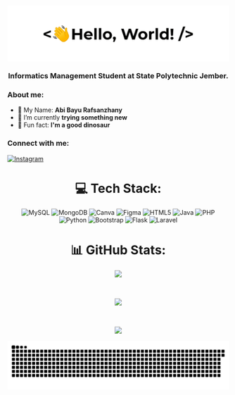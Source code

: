 <div align="center">
  <img
    src="https://raw.githubusercontent.com/verma-ashish-k/verma-ashish-k/a3263a1cc0ce7021b733e9e223a55ba2d004f569/hello-world.gif"
    align="center"
    width="800"
    alt="Hello World Animation"
  />
</div>

<h3 align="center">Informatics Management Student at State Polytechnic Jember.</h3>

<h3 align="left">About me:</h3>
<ul>
  <li>🫡 My Name: <strong>Abi Bayu Rafsanzhany</strong></li>
  <li>🦥 I’m currently <strong>trying something new</strong></li>
  <li>🦕 Fun fact: <strong>I'm a good dinosaur</strong></li>
</ul>

<h3 align="left">Connect with me:</h3>
<p align="left">
  <a href="https://instagram.com/abbayur_" target="_blank">
    <img
      src="https://raw.githubusercontent.com/rahuldkjain/github-profile-readme-generator/master/src/images/icons/Social/instagram.svg"
      alt="Instagram"
      height="30"
      width="40"
    />
  </a>
</p>

<div align="center">

# 💻 Tech Stack:  
![MySQL](https://img.shields.io/badge/mysql-4479A1.svg?style=for-the-badge&logo=mysql&logoColor=white) ![MongoDB](https://img.shields.io/badge/MongoDB-%234ea94b.svg?style=for-the-badge&logo=mongodb&logoColor=white) ![Canva](https://img.shields.io/badge/Canva-%2300C4CC.svg?style=for-the-badge&logo=Canva&logoColor=white) ![Figma](https://img.shields.io/badge/figma-%23F24E1E.svg?style=for-the-badge&logo=figma&logoColor=white) ![HTML5](https://img.shields.io/badge/html5-%23E34F26.svg?style=for-the-badge&logo=html5&logoColor=white) ![Java](https://img.shields.io/badge/java-%23ED8B00.svg?style=for-the-badge&logo=openjdk&logoColor=white) ![PHP](https://img.shields.io/badge/php-%23777BB4.svg?style=for-the-badge&logo=php&logoColor=white) ![Python](https://img.shields.io/badge/python-3670A0?style=for-the-badge&logo=python&logoColor=ffdd54) ![Bootstrap](https://img.shields.io/badge/bootstrap-%238511FA.svg?style=for-the-badge&logo=bootstrap&logoColor=white) ![Flask](https://img.shields.io/badge/flask-%23000.svg?style=for-the-badge&logo=flask&logoColor=white) ![Laravel](https://img.shields.io/badge/laravel-%23FF2D20.svg?style=for-the-badge&logo=laravel&logoColor=white)
</div>

<div align="center">

# 📊 GitHub Stats:
![](https://github-readme-stats.vercel.app/api?username=Abi476&theme=dark&hide_border=false&include_all_commits=true&count_private=true)

<br>

![](https://nirzak-streak-stats.vercel.app/?user=Abi476&theme=dark&hide_border=false)

<br>

![](https://github-readme-stats.vercel.app/api/top-langs/?username=Abi476&theme=dark&hide_border=false&include_all_commits=true&count_private=true&layout=compact)

</div>

<div align="center">
  
  ![snake gif](https://github.com/Abi476/Abi476/blob/output/github-snake-dark.svg)
</div>
